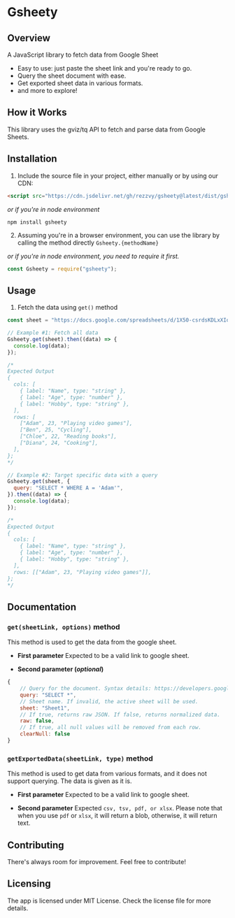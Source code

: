 # Gsheety

## Overview

A JavaScript library to fetch data from Google Sheet

- Easy to use: just paste the sheet link and you're ready to go.
- Query the sheet document with ease.
- Get exported sheet data in various formats.
- and more to explore!

## How it Works

This library uses the gviz/tq API to fetch and parse data from Google Sheets.

## Installation

1. Include the source file in your project, either manually or by using our CDN:

```html
<script src="https://cdn.jsdelivr.net/gh/rezzvy/gsheety@latest/dist/gsheety.min.js"></script>
```

_or if you're in node environment_

```
npm install gsheety
```

2. Assuming you're in a browser environment, you can use the library by calling the method directly `Gsheety.{methodName}`

_or if you're in node environment, you need to require it first._

```javascript
const Gsheety = require("gsheety");
```

## Usage

1. Fetch the data using `get()` method

```javascript
const sheet = "https://docs.google.com/spreadsheets/d/1X50-csrdsKDLxXIotiW3jZtccu_hE2qOR7WKzDxhdK4/edit?usp=sharing";

// Example #1: Fetch all data
Gsheety.get(sheet).then((data) => {
  console.log(data);
});

/*
Expected Output
{
  cols: [
    { label: "Name", type: "string" },
    { label: "Age", type: "number" },
    { label: "Hobby", type: "string" },
  ],
  rows: [
    ["Adam", 23, "Playing video games"],
    ["Ben", 25, "Cycling"],
    ["Chloe", 22, "Reading books"],
    ["Diana", 24, "Cooking"],
  ],
};
*/

// Example #2: Target specific data with a query
Gsheety.get(sheet, {
  query: "SELECT * WHERE A = 'Adam'",
}).then((data) => {
  console.log(data);
});

/*
Expected Output
{
  cols: [
    { label: "Name", type: "string" },
    { label: "Age", type: "number" },
    { label: "Hobby", type: "string" },
  ],
  rows: [["Adam", 23, "Playing video games"]],
};
*/
```

## Documentation

### `get(sheetLink, options)` method

This method is used to get the data from the google sheet.

- **First parameter**
  Expected to be a valid link to google sheet.

- **Second parameter (_optional_)**

```javascript
{
    // Query for the document. Syntax details: https://developers.google.com/chart/interactive/docs/querylanguage
    query: "SELECT *",
    // Sheet name. If invalid, the active sheet will be used.
    sheet: "Sheet1",
    // If true, returns raw JSON. If false, returns normalized data.
    raw: false,
    // If true, all null values will be removed from each row.
    clearNull: false
}
```

### `getExportedData(sheetLink, type)` method

This method is used to get data from various formats, and it does not support querying. The data is given as it is.

- **First parameter**
  Expected to be a valid link to google sheet.

- **Second parameter**
  Expected `csv, tsv, pdf, or xlsx`. Please note that when you use `pdf` or `xlsx`, it will return a blob, otherwise, it will return text.

## Contributing

There's always room for improvement. Feel free to contribute!

## Licensing

The app is licensed under MIT License. Check the license file for more details.
